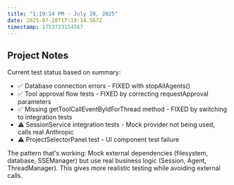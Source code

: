 ```yaml
---
title: "1:19:14 PM - July 28, 2025"
date: 2025-07-28T17:19:14.567Z
timestamp: 1753723154567
---
```


## Project Notes

Current test status based on summary:
- ✅ Database connection errors - FIXED with stopAllAgents()
- ✅ Tool approval flow tests - FIXED by correcting requestApproval parameters  
- ✅ Missing getToolCallEventByIdForThread method - FIXED by switching to integration tests
- ⚠️ SessionService integration tests - Mock provider not being used, calls real Anthropic
- ⚠️ ProjectSelectorPanel test - UI component test failure

The pattern that's working: Mock external dependencies (filesystem, database, SSEManager) but use real business logic (Session, Agent, ThreadManager). This gives more realistic testing while avoiding external calls.
